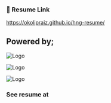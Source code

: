 ### 🔗 Resume Link

https://okolipraiz.github.io/hng-resume/

## Powered by;

![Logo](https://encrypted-tbn0.gstatic.com/images?q=tbn:ANd9GcT-sHpqLACuyww0476pGGjblK5DSPFA7tF5xQ&usqp=CAU)

![Logo](https://hng.tech/img/brand-logo.png)

![Logo](https://ingressive.org/wp-content/uploads/2020/05/I4G-Logo-Color-Cropped.png)

### See resume at


